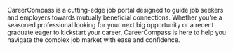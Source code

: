 CareerCompass is a cutting-edge job portal designed to guide job seekers and employers towards mutually beneficial connections. Whether you're a seasoned professional looking for your next big opportunity or a recent graduate eager to kickstart your career, CareerCompass is here to help you navigate the complex job market with ease and confidence.
